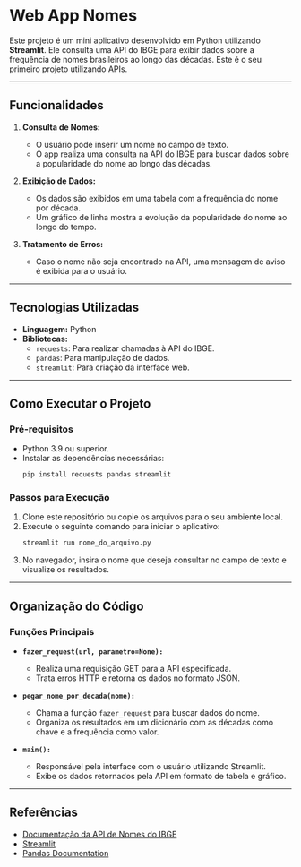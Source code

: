 # Web App Nomes

Este projeto é um mini aplicativo desenvolvido em Python utilizando **Streamlit**. Ele consulta uma API do IBGE para exibir dados sobre a frequência de nomes brasileiros ao longo das décadas. Este é o seu primeiro projeto utilizando APIs.

---

## Funcionalidades

1. **Consulta de Nomes:**
   - O usuário pode inserir um nome no campo de texto.
   - O app realiza uma consulta na API do IBGE para buscar dados sobre a popularidade do nome ao longo das décadas.

2. **Exibição de Dados:**
   - Os dados são exibidos em uma tabela com a frequência do nome por década.
   - Um gráfico de linha mostra a evolução da popularidade do nome ao longo do tempo.

3. **Tratamento de Erros:**
   - Caso o nome não seja encontrado na API, uma mensagem de aviso é exibida para o usuário.

---

## Tecnologias Utilizadas

- **Linguagem:** Python
- **Bibliotecas:**
  - `requests`: Para realizar chamadas à API do IBGE.
  - `pandas`: Para manipulação de dados.
  - `streamlit`: Para criação da interface web.

---

## Como Executar o Projeto

### Pré-requisitos

- Python 3.9 ou superior.
- Instalar as dependências necessárias:
  ```bash
  pip install requests pandas streamlit
  ```

### Passos para Execução

1. Clone este repositório ou copie os arquivos para o seu ambiente local.
2. Execute o seguinte comando para iniciar o aplicativo:
   ```bash
   streamlit run nome_do_arquivo.py
   ```
3. No navegador, insira o nome que deseja consultar no campo de texto e visualize os resultados.

---

## Organização do Código

### Funções Principais

- **`fazer_request(url, parametro=None):`**
  - Realiza uma requisição GET para a API especificada.
  - Trata erros HTTP e retorna os dados no formato JSON.

- **`pegar_nome_por_decada(nome):`**
  - Chama a função `fazer_request` para buscar dados do nome.
  - Organiza os resultados em um dicionário com as décadas como chave e a frequência como valor.

- **`main():`**
  - Responsável pela interface com o usuário utilizando Streamlit.
  - Exibe os dados retornados pela API em formato de tabela e gráfico.

---

## Referências

- [Documentação da API de Nomes do IBGE](https://servicodados.ibge.gov.br/api/docs/censos/nomes?versao=2)
- [Streamlit](https://streamlit.io/)
- [Pandas Documentation](https://pandas.pydata.org/docs/)
